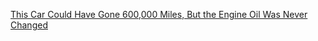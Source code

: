[This Car Could Have Gone 600,000 Miles, But the Engine Oil Was Never Changed](https://youtu.be/J7YRnpJKjrw)
